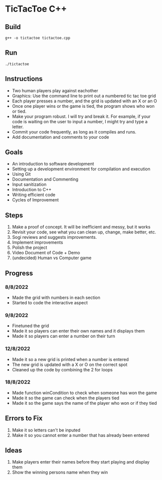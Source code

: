 # TicTacToe C++

## Build
`g++ -o tictactoe tictactoe.cpp`

## Run
`./tictactoe`

## Instructions
* Two human players play against eachother
* Graphics: Use the command line to print out a numbered tic tac toe grid
* Each player presses a number, and the grid is updated with an X or an O
* Once one player wins or the game is tied, the program shows who won or tied.
* Make your program robust. I will try and break it. For example, if your code is waiting on the user to input a number, I might try and type a letter.
* Commit your code frequently, as long as it compiles and runs.
* Add documentation and comments to your code

## Goals
* An introduction to software development
* Setting up a development environment for compilation and execution
* Using Git
* Documentation and Commenting
* Input sanitization
* Introduction to C++
* Writing efficient code
* Cycles of Improvement

## Steps
1. Make a proof of concept. It will be inefficient and messy, but it works
2. Revisit your code, see what you can clean up, change, make better, etc.
3. Sogi reviews and suggests improvements.
4. Implement improvements
5. Polish the project
6. Video Document of Code + Demo
7. (undecided) Human vs Computer game

## Progress
### 8/8/2022
* Made the grid with numbers in each section
* Started to code the interactive aspect

### 9/8/2022
* Finetuned the grid
* Made it so players can enter their own names and it displays them
* Made it so players can enter a number on their turn 

### 12/8/2022
* Made it so a new grid is printed when a number is entered
* The new grid is updated with a X or O on the correct spot
* Cleaned up the code by combining the 2 for loops

### 18/8/2022
* Made function winCondition to check when someone has won the game
* Made it so the game can check when the players tied
* Made it so the game says the name of the player who won or if they tied

## Errors to Fix
1. Make it so letters can't be inputed
2. Make it so you cannot enter a number that has already been entered

## Ideas
1. Make players enter their names before they start playing and display them
2. Show the winning persons name when they win
